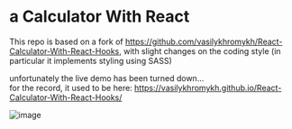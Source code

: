 # a Calculator With React

This repo is based on a fork of <https://github.com/vasilykhromykh/React-Calculator-With-React-Hooks>, with slight changes on the coding style (in particular it implements styling using SASS)

unfortunately the live demo has been turned down...  
for the record, it used to be here: https://vasilykhromykh.github.io/React-Calculator-With-React-Hooks/

![image](https://user-images.githubusercontent.com/71073510/192042596-299b86ee-18c2-462f-9674-d7c0b3839b35.png)
